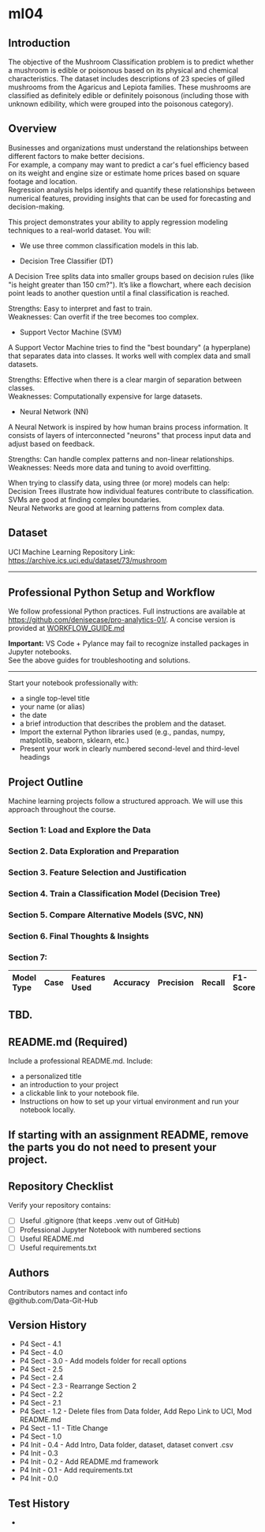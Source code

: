 # ml04

## Introduction
The objective of the Mushroom Classification problem is to predict whether a mushroom is edible or poisonous based on its physical and chemical characteristics. The dataset includes descriptions of 23 species of gilled mushrooms from the Agaricus and Lepiota families. These mushrooms are classified as definitely edible or definitely poisonous (including those with unknown edibility, which were grouped into the poisonous category). <br>

## Overview
Businesses and organizations must understand the relationships between different factors to make better decisions. <br>
For example, a company may want to predict a car's fuel efficiency based on its weight and engine size or estimate home prices based on square footage and location. <br>
Regression analysis helps identify and quantify these relationships between numerical features, providing insights that can be used for forecasting and decision-making. <br>

This project demonstrates your ability to apply regression modeling techniques to a real-world dataset. You will: <br>
- We use three common classification models in this lab. <br>

- Decision Tree Classifier (DT)

A Decision Tree splits data into smaller groups based on decision rules (like "is height greater than 150 cm?"). It’s like a flowchart, where each decision point leads to another question until a final classification is reached. <br>

Strengths: Easy to interpret and fast to train. <br>
Weaknesses: Can overfit if the tree becomes too complex. <br>

- Support Vector Machine (SVM) 

A Support Vector Machine tries to find the "best boundary" (a hyperplane) that separates data into classes. It works well with complex data and small datasets. <br>

Strengths: Effective when there is a clear margin of separation between classes. <br>
Weaknesses: Computationally expensive for large datasets. <br>

- Neural Network (NN)

A Neural Network is inspired by how human brains process information. It consists of layers of interconnected "neurons" that process input data and adjust based on feedback. <br>

Strengths: Can handle complex patterns and non-linear relationships.<br>
Weaknesses: Needs more data and tuning to avoid overfitting.<br>


When trying to classify data, using three (or more) models can help:<br>
Decision Trees illustrate how individual features contribute to classification.<br>
SVMs are good at finding complex boundaries.<br>
Neural Networks are good at learning patterns from complex data. <br>

## Dataset 
UCI Machine Learning Repository Link: https://archive.ics.uci.edu/dataset/73/mushroom <br>

---

## Professional Python Setup and Workflow
We follow professional Python practices. 
Full instructions are available at <https://github.com/denisecase/pro-analytics-01/>. 
A concise version is provided at [WORKFLOW_GUIDE.md](./docs/WORKFLOW_GUIDE.md)

**Important:** VS Code + Pylance may fail to recognize installed packages in Jupyter notebooks.  
See the above guides for troubleshooting and solutions.  

---
Start your notebook professionally with:
- a single top-level title
- your name (or alias)
- the date
- a brief introduction that describes the problem and the dataset.
- Import the external Python libraries used (e.g., pandas, numpy, matplotlib, seaborn, sklearn, etc.)
- Present your work in clearly numbered second-level and third-level headings

## Project Outline
Machine learning projects follow a structured approach.
We will use this approach throughout the course. 

### Section 1: Load and Explore the Data

### Section 2. Data Exploration and Preparation

### Section 3. Feature Selection and Justification

### Section 4. Train a Classification Model (Decision Tree)

### Section 5. Compare Alternative Models (SVC, NN)

### Section 6. Final Thoughts & Insights

### Section 7:

| Model Type           | Case   | Features Used            | Accuracy   | Precision   | Recall   | F1-Score   | Notes   |
|:---------------------|:-------|:-------------------------|:-----------|:------------|:---------|:-----------|:--------|
TBD.
---

## README.md (Required)

Include a professional README.md. Include:
- a personalized title
- an introduction to your project
- a clickable link to your notebook file.
- Instructions on how to set up your virtual environment and run your notebook locally.
   
If starting with an assignment README, remove the parts you do not need to present your project.
---

## Repository Checklist

Verify your repository contains:

- [ ] Useful .gitignore (that keeps .venv out of GitHub)
- [ ] Professional Jupyter Notebook with numbered sections   
- [ ] Useful README.md
- [ ] Useful requirements.txt

## Authors

Contributors names and contact info <br>
@github.com/Data-Git-Hub <br>

## Version History
- P4 Sect - 4.1 
- P4 Sect - 4.0
- P4 Sect - 3.0 - Add models folder for recall options
- P4 Sect - 2.5
- P4 Sect - 2.4
- P4 Sect - 2.3 - Rearrange Section 2
- P4 Sect - 2.2
- P4 Sect - 2.1
- P4 Sect - 1.2 - Delete files from Data folder, Add Repo Link to UCI, Mod README.md 
- P4 Sect - 1.1 - Title Change
- P4 Sect - 1.0
- P4 Init - 0.4 - Add Intro, Data folder, dataset, dataset convert .csv
- P4 Init - 0.3
- P4 Init - 0.2 - Add README.md framework
- P4 Init - O.1 - Add requirements.txt
- P4 Init - 0.0 <br>
## Test History  
- <br>
